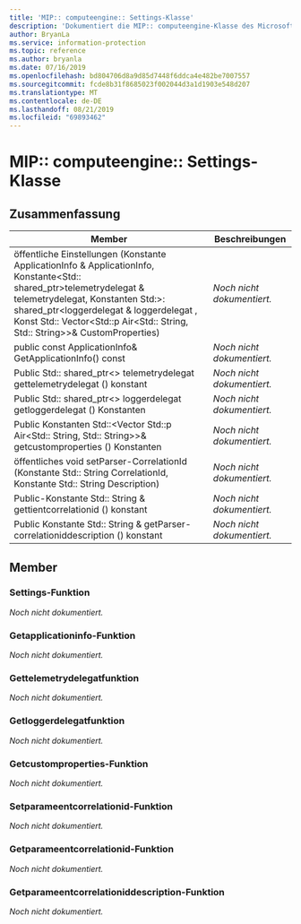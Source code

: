 ```yaml
---
title: 'MIP:: computeengine:: Settings-Klasse'
description: 'Dokumentiert die MIP:: computeengine-Klasse des Microsoft Information Protection (MIP) SDK.'
author: BryanLa
ms.service: information-protection
ms.topic: reference
ms.author: bryanla
ms.date: 07/16/2019
ms.openlocfilehash: bd804706d8a9d85d7448f6ddca4e482be7007557
ms.sourcegitcommit: fcde8b31f8685023f002044d3a1d1903e548d207
ms.translationtype: MT
ms.contentlocale: de-DE
ms.lasthandoff: 08/21/2019
ms.locfileid: "69893462"
---
```

# <a name="class-mipcomputeenginesettings"></a>MIP:: computeengine:: Settings-Klasse 
  
## <a name="summary"></a>Zusammenfassung
 Member                        | Beschreibungen                                
--------------------------------|---------------------------------------------
öffentliche Einstellungen (Konstante ApplicationInfo & ApplicationInfo, Konstante\<Std:: shared_ptr\>telemetrydelegat & telemetrydelegat, Konstanten Std:\>: shared_ptr\<loggerdelegat & loggerdelegat , Konst Std:: Vector\<Std::p Air\<Std:: String, Std:: String\>\>& CustomProperties)  | _Noch nicht dokumentiert._
public const ApplicationInfo& GetApplicationInfo() const  | _Noch nicht dokumentiert._
Public Std:: shared_ptr\<\> telemetrydelegat gettelemetrydelegat () konstant  | _Noch nicht dokumentiert._
Public Std:: shared_ptr\<\> loggerdelegat getloggerdelegat () Konstanten  | _Noch nicht dokumentiert._
Public Konstanten Std::\<Vector Std::p Air\<Std:: String, Std:: String\>\>& getcustomproperties () Konstanten  | _Noch nicht dokumentiert._
öffentliches void setParser-CorrelationId (Konstante Std:: String CorrelationId, Konstante Std:: String Description)  | _Noch nicht dokumentiert._
Public-Konstante Std:: String & gettientcorrelationid () konstant  | _Noch nicht dokumentiert._
Public Konstante Std:: String & getParser-correlationiddescription () konstant  | _Noch nicht dokumentiert._
  
## <a name="members"></a>Member
  
### <a name="settings-function"></a>Settings-Funktion
_Noch nicht dokumentiert._

  
### <a name="getapplicationinfo-function"></a>Getapplicationinfo-Funktion
_Noch nicht dokumentiert._

  
### <a name="gettelemetrydelegate-function"></a>Gettelemetrydelegatfunktion
_Noch nicht dokumentiert._

  
### <a name="getloggerdelegate-function"></a>Getloggerdelegatfunktion
_Noch nicht dokumentiert._

  
### <a name="getcustomproperties-function"></a>Getcustomproperties-Funktion
_Noch nicht dokumentiert._

  
### <a name="setparentcorrelationid-function"></a>Setparameentcorrelationid-Funktion
_Noch nicht dokumentiert._

  
### <a name="getparentcorrelationid-function"></a>Getparameentcorrelationid-Funktion
_Noch nicht dokumentiert._

  
### <a name="getparentcorrelationiddescription-function"></a>Getparameentcorrelationiddescription-Funktion
_Noch nicht dokumentiert._
